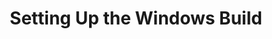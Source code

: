 ---
title: "Setting Up the Windows Build"
videoId: "Ee3EtYb8d1o"
markers:
    "0:46": Course of the Handmade Hero series
    "3:04": Start the project
    "5:06": Command line in Windows
    "7:04": Create a virtual drive
    "10:18": Meaning of the misc folder
    "11:46": Create the first code file
    "12:48": Comment header Emacs put in
    "14:37": Minimum code you will need
    "19:45": Configure everything for development
    "48:40": Debug with Visual Studio
    "53:00": Windows-specific things you should know
    "59:04": Add something to do for the program
    "1:02:00": Import a library
---